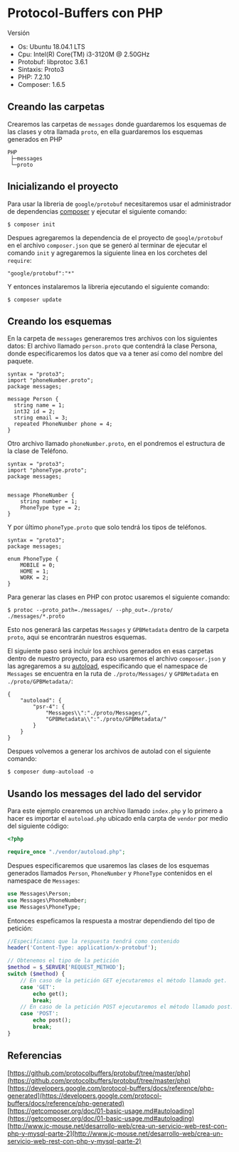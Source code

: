 # Protocol-Buffers con PHP

Versión
* Os: Ubuntu 18.04.1 LTS
* Cpu: Intel(R) Core(TM) i3-3120M @ 2.50GHz
* Protobuf: libprotoc 3.6.1
* Sintaxis: Proto3
* PHP: 7.2.10
* Composer: 1.6.5

## Creando las carpetas

Crearemos las carpetas de `messages` donde guardaremos los esquemas de las clases y otra llamada `proto`, en ella guardaremos los esquemas generados en PHP
```
PHP
 ├─messages
 └─proto
```

## Inicializando el proyecto

Para usar la libreria de `google/protobuf` necesitaremos usar el administrador de dependencias [composer](https://getcomposer.org/download/) y ejecutar el siguiente comando:
```
$ composer init
```

Despues agregaremos la dependencia de el proyecto de `google/protobuf` en el archivo `composer.json` que se generó al terminar de ejecutar el comando `init` y agregaremos la siguiente linea en los corchetes del `require`:

```
"google/protobuf":"*"
```

Y entonces instalaremos la libreria ejecutando el siguiente comando:

```
$ composer update
```

## Creando los esquemas

En la carpeta de `messages` generaremos tres archivos con los siguientes datos:
El archivo llamado `person.proto` que contendrá la clase Persona, donde especificaremos los datos que va a tener así como del nombre del paquete.

```
syntax = "proto3";
import "phoneNumber.proto";
package messages;

message Person {
  string name = 1;
  int32 id = 2;
  string email = 3;
  repeated PhoneNumber phone = 4;
}
```

Otro archivo llamado `phoneNumber.proto`, en el pondremos el estructura de la clase de Teléfono.

```
syntax = "proto3";
import "phoneType.proto";
package messages;


message PhoneNumber {
    string number = 1;
    PhoneType type = 2;
}
```

Y por último `phoneType.proto` que solo tendrá los tipos de teléfonos.

```
syntax = "proto3";
package messages;

enum PhoneType {
    MOBILE = 0;
    HOME = 1;
    WORK = 2;
}
```

Para generar las clases en PHP con protoc usaremos el siguiente comando:

```
$ protoc --proto_path=./messages/ --php_out=./proto/ ./messages/*.proto
```

Esto nos generará las carpetas `Messages` y `GPBMetadata` dentro de la carpeta `proto`, aqui se encontrarán nuestros esquemas.

El siguiente paso será incluir los archivos generados en esas carpetas dentro de nuestro proyecto, para eso usaremos el archivo `composer.json` y las agregaremos a su [autoload](https://getcomposer.org/doc/01-basic-usage.md#autoloading), especificando que el namespace de `Messages` se encuentra en la ruta de `./proto/Messages/` y `GPBMetadata` en `./proto/GPBMetadata/`:

```
{
    "autoload": {
        "psr-4": {
            "Messages\\":"./proto/Messages/",
            "GPBMetadata\\":"./proto/GPBMetadata/"
        }
    }
}
```

Despues volvemos a generar los archivos de autolad con el siguiente comando:

```
$ composer dump-autoload -o
```

## Usando los messages del lado del servidor

Para este ejemplo crearemos un archivo llamado `index.php` y lo primero a hacer es importar el `autoload.php` ubicado enla carpta de `vendor` por medio del siguiente código:

```php
<?php

require_once "./vendor/autoload.php";
```

Despues especificaremos que usaremos las clases de los esquemas generados llamados `Person`, `PhoneNumber` y `PhoneType` contenidos en el namespace de `Messages`:

```php
use Messages\Person;
use Messages\PhoneNumber;
use Messages\PhoneType;
```

Entonces espeficamos la respuesta a mostrar dependiendo del tipo de petición:

```php
//Especificamos que la respuesta tendrá como contenido  
header('Content-Type: application/x-protobuf');

// Obtenemos el tipo de la petición
$method = $_SERVER['REQUEST_METHOD'];
switch ($method) {
    // En caso de la petición GET ejecutaremos el método llamado get.
    case 'GET':
        echo get();
        break; 
    // En caso de la petición POST ejecutaremos el método llamado post.
    case 'POST':
        echo post();
        break;
}
```

## Referencias
[https://github.com/protocolbuffers/protobuf/tree/master/php](https://github.com/protocolbuffers/protobuf/tree/master/php)<br />
[https://developers.google.com/protocol-buffers/docs/reference/php-generated](https://developers.google.com/protocol-buffers/docs/reference/php-generated)<br />
[https://getcomposer.org/doc/01-basic-usage.md#autoloading](https://getcomposer.org/doc/01-basic-usage.md#autoloading) <br />
[http://www.jc-mouse.net/desarrollo-web/crea-un-servicio-web-rest-con-php-y-mysql-parte-2](http://www.jc-mouse.net/desarrollo-web/crea-un-servicio-web-rest-con-php-y-mysql-parte-2)
